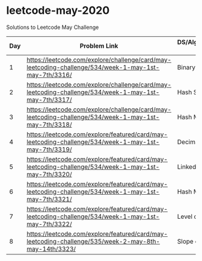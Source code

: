 # leetcode-may-2020
Solutions to Leetcode May Challenge

| Day | Problem Link                                                                                          | DS/Algorithm/Concept Used | Difficulty | Time required |
| --- | ----------------------------------------------------------------------------------------------------- | ------------------------- | ---------- | ------------- |
| 1   | https://leetcode.com/explore/challenge/card/may-leetcoding-challenge/534/week-1-may-1st-may-7th/3316/ | Binary Search             | Easy       | 15 mins       |
| 2   | https://leetcode.com/explore/challenge/card/may-leetcoding-challenge/534/week-1-may-1st-may-7th/3317/ | Hash Set                  | Easy       | 5 mins        |
| 3   | https://leetcode.com/explore/challenge/card/may-leetcoding-challenge/534/week-1-may-1st-may-7th/3318/ | Hash Map                  | Easy       | 15 mins       |
| 4   | https://leetcode.com/explore/featured/card/may-leetcoding-challenge/534/week-1-may-1st-may-7th/3319/  | Decimal to Binary         | Easy       | 15 mins       |
| 5   | https://leetcode.com/explore/featured/card/may-leetcoding-challenge/534/week-1-may-1st-may-7th/3320/  | Linked Hash Map           | Easy       | 15 mins       |
| 6   | https://leetcode.com/explore/featured/card/may-leetcoding-challenge/534/week-1-may-1st-may-7th/3321/  | Hash Map                  | Easy       | 8 mins        |
| 7   | https://leetcode.com/explore/featured/card/may-leetcoding-challenge/534/week-1-may-1st-may-7th/3322/  | Level of tree             | Easy       | 15 mins       |
| 8   | https://leetcode.com/explore/featured/card/may-leetcoding-challenge/535/week-2-may-8th-may-14th/3323/ | Slope of a line           | Easy       | 1 hr          |


